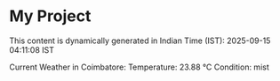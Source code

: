 # My Project

This content is dynamically generated in Indian Time (IST): 2025-09-15 04:11:08 IST


Current Weather in Coimbatore:
Temperature: 23.88 °C
Condition: mist
